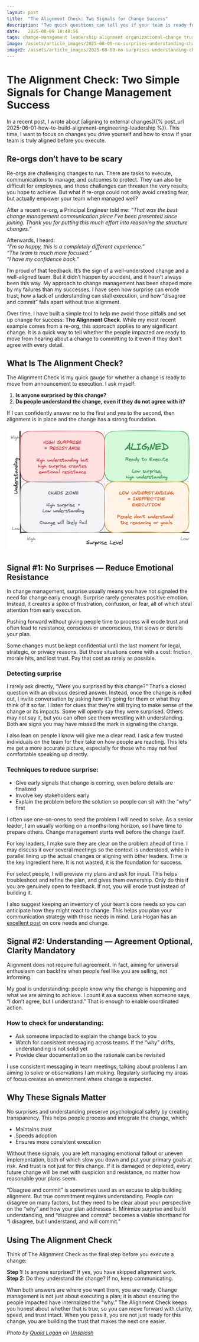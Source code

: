 ```yaml
---
layout: post
title:  "The Alignment Check: Two Signals for Change Success"
description: "Two quick questions can tell you if your team is ready for change. Avoid surprises, build understanding, and execute with confidence."
date:   2025-08-09 10:48:56
tags: change-management leadership alignment organizational-change trust-building disagree-and-commit
image: /assets/article_images/2025-08-09-no-surprises-understanding-change/lighthouse.jpg
image2: /assets/article_images/2025-08-09-no-surprises-understanding-change/lighthouse-mobile.jpg
---
```


# The Alignment Check: Two Simple Signals for Change Management Success

In a recent post, I wrote about [aligning to external changes]({% post_url 2025-06-01-how-to-build-alignment-engineering-leadership %}). This time, I want to focus on changes you drive yourself and how to know if your team is truly aligned before you execute.

## Re-orgs don’t have to be scary

Re-orgs are challenging changes to run. There are tasks to execute, communications to manage, and outcomes to protect. They can also be difficult for employees, and those challenges can threaten the very results you hope to achieve. But what if re-orgs could not only avoid creating fear, but actually empower your team when managed well?

After a recent re-org, a Principal Engineer told me: *“That was the best change management communication piece I’ve been presented since joining. Thank you for putting this much effort into reasoning the structure changes.”*

Afterwards, I heard:  
*“I’m so happy, this is a completely different experience.”*  
*“The team is much more focused.”*  
*“I have my confidence back.”*

I’m proud of that feedback. It’s the sign of a well-understood change and a well-aligned team. But it didn’t happen by accident, and it hasn’t always been this way. My approach to change management has been shaped more by my failures than my successes. I have seen how surprise can erode trust, how a lack of understanding can stall execution, and how “disagree and commit” falls apart without true alignment.

Over time, I have built a simple tool to help me avoid those pitfalls and set up change for success: **The Alignment Check**. While my most recent example comes from a re-org, this approach applies to any significant change. It is a quick way to tell whether the people impacted are ready to move from hearing about a change to committing to it even if they don't agree with every detail.

## What Is The Alignment Check?

The Alignment Check is my quick gauge for whether a change is ready to move from announcement to execution. I ask myself:

1. **Is anyone surprised by this change?**  
2. **Do people understand the change, even if they do not agree with it?**  

If I can confidently answer *no* to the first and *yes* to the second, then alignment is in place and the change has a strong foundation.

![The Surprise-Agreement Alignment Check](/assets/article_images/2025-08-09-no-surprises-understanding-change/surprise-agreement-alignment.png)

## Signal #1: No Surprises — Reduce Emotional Resistance

In change management, surprise usually means you have not signaled the need for change early enough. Surprise rarely generates positive emotion. Instead, it creates a spike of frustration, confusion, or fear, all of which steal attention from early execution.

Pushing forward without giving people time to process will erode trust and often lead to resistance, conscious or unconscious, that slows or derails your plan.

Some changes must be kept confidential until the last moment for legal, strategic, or privacy reasons. But those situations come with a cost: friction, morale hits, and lost trust. Pay that cost as rarely as possible.

### Detecting surprise

I rarely ask directly, “Were you surprised by this change?” That’s a closed question with an obvious desired answer. Instead, once the change is rolled out, I invite conversation by asking how it’s going for them or what they think of it so far. I listen for clues that they’re still trying to make sense of the change or its impacts. Some will openly say they were surprised. Others may not say it, but you can often see them wrestling with understanding. Both are signs you may have missed the mark in signaling the change.

I also lean on people I know will give me a clear read. I ask a few trusted individuals on the team for their take on how people are reacting. This lets me get a more accurate picture, especially for those who may not feel comfortable speaking up directly.


### Techniques to reduce surprise:
- Give early signals that change is coming, even before details are finalized
- Involve key stakeholders early
- Explain the problem before the solution so people can sit with the “why” first

I often use one-on-ones to seed the problem I will need to solve. As a senior leader, I am usually working on a months-long horizon, so I have time to prepare others. Change management starts well before the change itself.

For key leaders, I make sure they are clear on the problem ahead of time. I may discuss it over several meetings so the context is understood, while in parallel lining up the actual changes or aligning with other leaders. Time is the key ingredient here. It is not wasted, it is the foundation for success.

For select people, I will preview my plans and ask for input. This helps troubleshoot and refine the plan, and gives them ownership. Only do this if you are genuinely open to feedback. If not, you will erode trust instead of building it.

I also suggest keeping an inventory of your team’s core needs so you can anticipate how they might react to change. This helps you plan your communication strategy with those needs in mind. Lara Hogan has an [excellent post](https://larahogan.me/blog/desk-moves/) on core needs and change.

## Signal #2: Understanding — Agreement Optional, Clarity Mandatory

Alignment does not require full agreement. In fact, aiming for universal enthusiasm can backfire when people feel like you are selling, not informing.

My goal is understanding: people know why the change is happening and what we are aiming to achieve. I count it as a success when someone says, “I don’t agree, but I understand.” That is enough to enable coordinated action.

### How to check for understanding:
- Ask someone impacted to explain the change back to you
- Watch for consistent messaging across teams. If the “why” drifts, understanding is not solid yet
- Provide clear documentation so the rationale can be revisited

I use consistent messaging in team meetings, talking about problems I am aiming to solve or observations I am making. Regularly surfacing my areas of focus creates an environment where change is expected.

## Why These Signals Matter

No surprises and understanding preserve psychological safety by creating transparency. This helps people process and integrate the change, which:  
- Maintains trust
- Speeds adoption
- Ensures more consistent execution

Without these signals, you are left managing emotional fallout or uneven implementation, both of which slow you down and put your primary goals at risk. And trust is not just for this change. If it is damaged or depleted, every future change will be met with suspicion and resistance, no matter how reasonable your plans seem.

“Disagree and commit” is sometimes used as an excuse to skip building alignment. But true commitment requires understanding. People can disagree on many factors, but they need to be clear about your perspective on the “why” and how your plan addresses it. Minimize surprise and build understanding, and “disagree and commit” becomes a viable shorthand for “I disagree, but I understand, and will commit.”

## Using The Alignment Check

Think of The Alignment Check as the final step before you execute a change:

**Step 1:** Is anyone surprised? If yes, you have skipped alignment work.  
**Step 2:** Do they understand the change? If no, keep communicating.  

When both answers are where you want them, you are ready. Change management is not just about executing a plan; it is about ensuring the people impacted have internalized the “why.” The Alignment Check keeps you honest about whether that is true, so you can move forward with clarity, speed, and trust intact. When you pass it, you are not just ready for this change, you are building the trust that makes the next one easier.


*Photo by [Quaid Lagan](https://unsplash.com/@freshseteyes) on [Unsplash](https://unsplash.com/photos/landscape-photography-of-a-white-lighthouse-6Qqq-PitDo4)*
